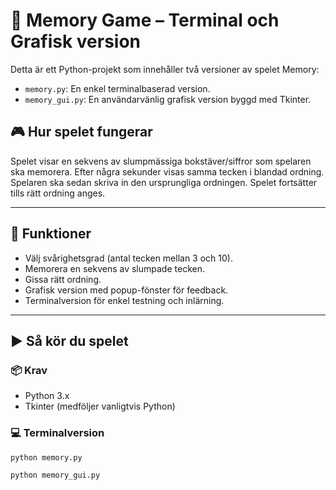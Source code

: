 # 🧠 Memory Game – Terminal och Grafisk version

Detta är ett Python-projekt som innehåller två versioner av spelet Memory:

- `memory.py`: En enkel terminalbaserad version.
- `memory_gui.py`: En användarvänlig grafisk version byggd med Tkinter.

## 🎮 Hur spelet fungerar

Spelet visar en sekvens av slumpmässiga bokstäver/siffror som spelaren ska memorera. Efter några sekunder visas samma tecken i blandad ordning. Spelaren ska sedan skriva in den ursprungliga ordningen. Spelet fortsätter tills rätt ordning anges.

---

## 🧾 Funktioner

- Välj svårighetsgrad (antal tecken mellan 3 och 10).
- Memorera en sekvens av slumpade tecken.
- Gissa rätt ordning.
- Grafisk version med popup-fönster för feedback.
- Terminalversion för enkel testning och inlärning.

---

## ▶️ Så kör du spelet

### 📦 Krav

- Python 3.x
- Tkinter (medföljer vanligtvis Python)

### 💻 Terminalversion

```bash
python memory.py

python memory_gui.py
